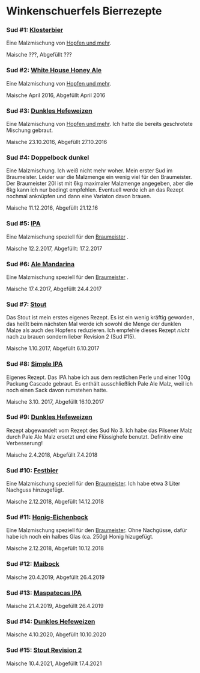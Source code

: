 # Winkenschuerfels Bierrezepte

### Sud #1: [Klosterbier](https://www.hobbybrauerversand.de/mediafiles/Anleitungen/Mischungen/Klosterbier.pdf)
Eine Malzmischung von [Hopfen und mehr](https://www.hobbybrauerversand.de). 

Maische ???, Abgefüllt ???

### Sud #2: [White House Honey Ale](https://www.hobbybrauerversand.de/mediafiles/Anleitungen/Mischungen/Obama%20Honig%20Ale.pdf)
Eine Malzmischung von [Hopfen und mehr](https://www.hobbybrauerversand.de). 

Maische April 2016, Abgefüllt April 2016

### Sud #3: [Dunkles Hefeweizen](https://www.hobbybrauerversand.de/mediafiles/Anleitungen/Mischungen/Dunkles%20Hefeweizen.pdf)
Eine Malzmischung von [Hopfen und mehr](https://www.hobbybrauerversand.de). Ich hatte die bereits geschrotete Mischung gebraut.

Maische 23.10.2016, Abgefüllt 27.10.2016

### Sud #4: Doppelbock dunkel
Eine Malzmischung. Ich weiß nicht mehr woher. Mein erster Sud im Braumeister. Leider war die Malzmenge ein wenig viel für den Braumeister. Der Braumeister 20l ist mit 6kg maximaler Malzmenge angegeben, aber die 6kg kann ich nur bedingt empfehlen. Eventuell werde ich an das Rezept nochmal anknüpfen und dann eine Variaton davon brauen.

Maische 11.12.2016, Abgefüllt 21.12.16

### Sud #5: [IPA](https://www.speidels-braumeister.de/de/braurezepte/ipa.html)
Eine Malzmischung speziell für den [Braumeister](https://www.speidels-braumeister.de) .

Maische 12.2.2017, Abgefüllt: 17.2.2017

### Sud #6: [Ale Mandarina](https://www.speidels-braumeister.de/de/braurezepte/ale-bavaria-mandarina.html)
Eine Malzmischung speziell für den [Braumeister](https://www.speidels-braumeister.de) . 

Maische 17.4.2017, Abgefüllt 24.4.2017

### Sud #7: [Stout](Stout.md)
Das Stout ist mein erstes eigenes Rezept. Es ist ein wenig kräftig geworden, das heißt beim nächsten Mal werde ich sowohl die Menge der dunklen Malze als auch des Hopfens reduzieren. Ich empfehle dieses Rezept _nicht_ nach zu brauen sondern lieber Revision 2 (Sud #15).

Maische 1.10.2017, Abgefüllt 6.10.2017

### Sud #8: [Simple IPA](SimpleIPA.md)
Eigenes Rezept. Das IPA habe ich aus dem restlichen Perle und einer 100g Packung Cascade gebraut. Es enthält ausschließlich Pale Ale Malz, weil ich noch einen Sack davon rumstehen hatte.

Maische 3.10. 2017, Abgefüllt 16.10.2017

### Sud #9: [Dunkles Hefeweizen](DunklesHefeweizen.md)
Rezept abgewandelt vom Rezept des Sud No 3. Ich habe das Pilsener Malz durch Pale Ale Malz ersetzt und eine Flüssighefe benutzt. Definitiv eine Verbesserung!

Maische 2.4.2018, Abgefüllt 7.4.2018

### Sud #10: [Festbier](https://www.speidels-braumeister.de/de/braurezepte/festbier.html)
Eine Malzmischung speziell für den [Braumeister](https://www.speidels-braumeister.de). Ich habe etwa 3 Liter Nachguss hinzugefügt.

Maische 2.12.2018, Abgefüllt 14.12.2018

### Sud #11: [Honig-Eichenbock](https://www.speidels-braumeister.de/de/braurezepte/eichenbock.html)
Eine Malzmischung speziell für den [Braumeister](https://www.speidels-braumeister.de). Ohne Nachgüsse, dafür habe ich noch ein halbes Glas (ca. 250g) Honig hizugefügt.

Maische 2.12.2018, Abgefüllt 10.12.2018

### Sud #12:  [Maibock](Maibock.md)

Maische 20.4.2019, Abgefüllt 26.4.2019

### Sud #13: [Maspatecas IPA](MaspatecasIPA.md)

Maische 21.4.2019, Abgefüllt 26.4.2019

### Sud #14: [Dunkles Hefeweizen](DunklesHefeweizen.md)

Maische 4.10.2020, Abgefüllt 10.10.2020

### Sud #15: [Stout Revision 2](StoutRev2.md)

Maische 10.4.2021, Abgefüllt 17.4.2021
